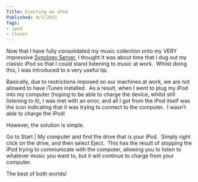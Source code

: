 ```yaml
---
Title: Ejecting an iPod
Published: 9/1/2011
Tags:
- ipod
- itunes
---
```


Now that I have fully consolidated my music collection onto my VERY impressive [Synology Server](http://www.synology.com/us/products/ds410/index.php), I thought it was about time that I dug out my classic iPod so that I could stand listening to music at work.  Whilst doing this, I was introduced to a very useful tip.

Basically, due to restrictions imposed on our machines at work, we are not allowed to have iTunes installed.  As a result, when I went to plug my iPod into my computer (hoping to be able to charge the device, whilst still listening to it), I was met with an error, and all I got from the iPod itself was the icon indicating that it was trying to connect to the computer.  I wasn’t able to charge the iPod!

However, the solution is simple.

Go to Start | My computer and find the drive that is your iPod.  Simply right click on the drive, and then select Eject.  This has the result of stopping the iPod trying to communicate with the computer, allowing you to listen to whatever music you want to, but it will continue to charge from your computer.

The best of both worlds!
